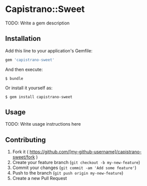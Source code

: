 # Capistrano::Sweet

TODO: Write a gem description

## Installation

Add this line to your application's Gemfile:

```ruby
gem 'capistrano-sweet'
```

And then execute:

    $ bundle

Or install it yourself as:

    $ gem install capistrano-sweet

## Usage

TODO: Write usage instructions here

## Contributing

1. Fork it ( https://github.com/[my-github-username]/capistrano-sweet/fork )
2. Create your feature branch (`git checkout -b my-new-feature`)
3. Commit your changes (`git commit -am 'Add some feature'`)
4. Push to the branch (`git push origin my-new-feature`)
5. Create a new Pull Request
